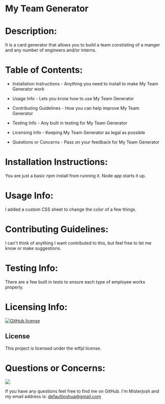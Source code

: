 # My Team Generator
   
# Description: 
   It is a card generator that allows you to build a team constisting of a manger and any number of engineers and/or interns.

# Table of Contents:

  - Installation Instructions - Anything you need to install to make My Team Generator work

  - Usage Info - Lets you know how to use My Team Generator

  - Contributing Guidelines - How you can help improve My Team Generator

  - Testing Info - Any built in testing for My Team Generator

  - Licensing Info - Keeping My Team Generator as legal as possible
  
  - Questions or Concerns - Pass on your feedback for My Team Generator


# Installation Instructions: 
  You are just a basic npm install from running it. Node app starts it up.

# Usage Info: 
  I added a custom CSS sheet to change the color of a few things.

# Contributing Guidelines: 
  I can't think of anything I want contributed to this, but feel free to let me know or make suggestions.

# Testing Info: 
  There are a few built in tests to ensure each type of employee works properly.

# Licensing Info:

  [![GitHub license](https://img.shields.io/badge/license-wtfpl-blue.svg)](https://github.com/Misterjosh/my-team-generator)

  ## License

This project is licensed under the wtfpl license.

# Questions or Concerns: 

![](https://avatars0.githubusercontent.com/u/58442707?v=4) 

If you have any questions feel free to find me on GitHub. I'm Misterjosh and my email address is: defaultjoshua@gmail.com
